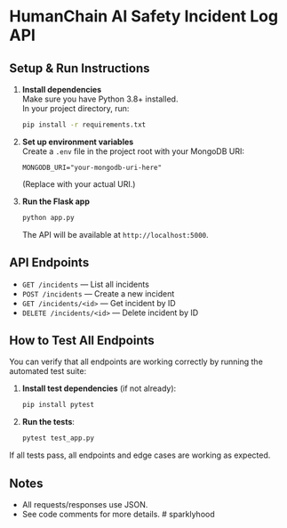 # HumanChain AI Safety Incident Log API

## Setup & Run Instructions

1. **Install dependencies**  
   Make sure you have Python 3.8+ installed.  
   In your project directory, run:

   ```bash
   pip install -r requirements.txt
   ```

2. **Set up environment variables**  
   Create a `.env` file in the project root with your MongoDB URI:

   ```
   MONGODB_URI="your-mongodb-uri-here"
   ```

   (Replace with your actual URI.)

3. **Run the Flask app**
   ```bash
   python app.py
   ```
   The API will be available at `http://localhost:5000`.

## API Endpoints

- `GET /incidents` — List all incidents
- `POST /incidents` — Create a new incident
- `GET /incidents/<id>` — Get incident by ID
- `DELETE /incidents/<id>` — Delete incident by ID

## How to Test All Endpoints

You can verify that all endpoints are working correctly by running the automated test suite:

1. **Install test dependencies** (if not already):

   ```bash
   pip install pytest
   ```

2. **Run the tests**:
   ```bash
   pytest test_app.py
   ```

If all tests pass, all endpoints and edge cases are working as expected.

## Notes

- All requests/responses use JSON.
- See code comments for more details.
#   s p a r k l y h o o d  
 